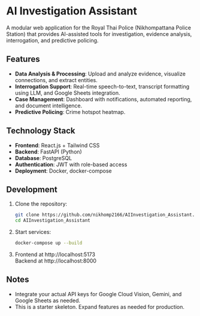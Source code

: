 # AI Investigation Assistant

A modular web application for the Royal Thai Police (Nikhompattana Police Station) that provides AI-assisted tools for investigation, evidence analysis, interrogation, and predictive policing.

## Features

- **Data Analysis & Processing**: Upload and analyze evidence, visualize connections, and extract entities.
- **Interrogation Support**: Real-time speech-to-text, transcript formatting using LLM, and Google Sheets integration.
- **Case Management**: Dashboard with notifications, automated reporting, and document intelligence.
- **Predictive Policing**: Crime hotspot heatmap.

## Technology Stack

- **Frontend**: React.js + Tailwind CSS
- **Backend**: FastAPI (Python)
- **Database**: PostgreSQL
- **Authentication**: JWT with role-based access
- **Deployment**: Docker, docker-compose

## Development

1. Clone the repository:

   ```bash
   git clone https://github.com/nikhomp2166/AIInvestigation_Assistant.git
   cd AIInvestigation_Assistant
   ```

2. Start services:

   ```bash
   docker-compose up --build
   ```

3. Frontend at http://localhost:5173  
   Backend at http://localhost:8000

## Notes

- Integrate your actual API keys for Google Cloud Vision, Gemini, and Google Sheets as needed.
- This is a starter skeleton. Expand features as needed for production.